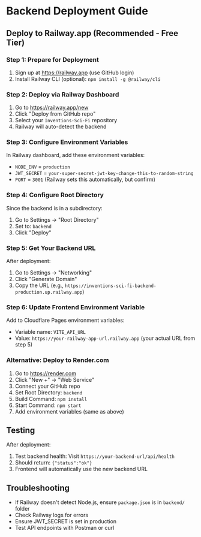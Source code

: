 # Backend Deployment Guide

## Deploy to Railway.app (Recommended - Free Tier)

### Step 1: Prepare for Deployment

1. Sign up at https://railway.app (use GitHub login)
2. Install Railway CLI (optional): `npm install -g @railway/cli`

### Step 2: Deploy via Railway Dashboard

1. Go to https://railway.app/new
2. Click "Deploy from GitHub repo"
3. Select your `Inventions-Sci-Fi` repository
4. Railway will auto-detect the backend

### Step 3: Configure Environment Variables

In Railway dashboard, add these environment variables:
- `NODE_ENV` = `production`
- `JWT_SECRET` = `your-super-secret-jwt-key-change-this-to-random-string`
- `PORT` = `3001` (Railway sets this automatically, but confirm)

### Step 4: Configure Root Directory

Since the backend is in a subdirectory:
1. Go to Settings → "Root Directory"
2. Set to: `backend`
3. Click "Deploy"

### Step 5: Get Your Backend URL

After deployment:
1. Go to Settings → "Networking"
2. Click "Generate Domain"
3. Copy the URL (e.g., `https://inventions-sci-fi-backend-production.up.railway.app`)

### Step 6: Update Frontend Environment Variable

Add to Cloudflare Pages environment variables:
- Variable name: `VITE_API_URL`
- Value: `https://your-railway-app-url.railway.app` (your actual URL from step 5)

### Alternative: Deploy to Render.com

1. Go to https://render.com
2. Click "New +" → "Web Service"
3. Connect your GitHub repo
4. Set Root Directory: `backend`
5. Build Command: `npm install`
6. Start Command: `npm start`
7. Add environment variables (same as above)

## Testing

After deployment:
1. Test backend health: Visit `https://your-backend-url/api/health`
2. Should return: `{"status":"ok"}`
3. Frontend will automatically use the new backend URL

## Troubleshooting

- If Railway doesn't detect Node.js, ensure `package.json` is in `backend/` folder
- Check Railway logs for errors
- Ensure JWT_SECRET is set in production
- Test API endpoints with Postman or curl
